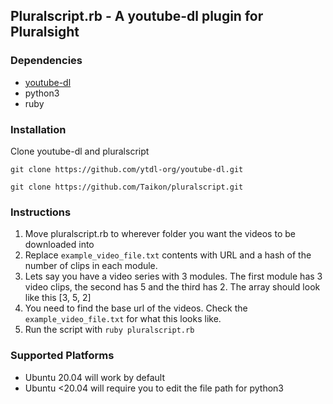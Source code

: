 ## Pluralscript.rb - A youtube-dl plugin for Pluralsight

### Dependencies 
* [youtube-dl](https://github.com/ytdl-org/youtube-dl)
* python3
* ruby

### Installation
Clone youtube-dl and pluralscript

`git clone https://github.com/ytdl-org/youtube-dl.git`

`git clone https://github.com/Taikon/pluralscript.git`

### Instructions
1. Move pluralscript.rb to wherever folder you want the videos to be downloaded into
2. Replace `example_video_file.txt` contents with URL and a hash of the number of clips in each module.
3. Lets say you have a video series with 3 modules. The first module has 3 video clips, the second has 5 and the third has 2. The array should look like this [3, 5, 2]
4. You need to find the base url of the videos. Check the `example_video_file.txt` for what this looks like.
5. Run the script with `ruby pluralscript.rb`

### Supported Platforms
* Ubuntu 20.04 will work by default
* Ubuntu <20.04 will require you to edit the file path for python3
